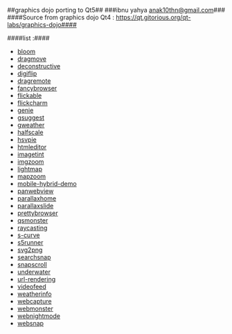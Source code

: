 ##graphics dojo porting to Qt5##
###ibnu yahya <anak10thn@gmail.com>###
####Source from graphics dojo Qt4 : https://qt.gitorious.org/qt-labs/graphics-dojo####

####list :####
* [bloom](bloom)
* [dragmove](dragmove)
* [deconstructive](deconstructive)
* [digiflip](digiflip)
* [dragremote](dragremote)
* [fancybrowser](fancybrowser)
* [flickable](flickable)
* [flickcharm](flickcharm)
* [genie](genie)
* [gsuggest](gsuggest)
* [gweather](gweather)
* [halfscale](halfscale)
* [hsvpie](hsvpie)
* [htmleditor](htmleditor)
* [imagetint](imagetint)
* [imgzoom](imgzoom)
* [lightmap](lightmap)
* [mapzoom](mapzoom)
* [mobile-hybrid-demo](mobile-hybrid-demo)
* [panwebview](panwebview)
* [parallaxhome](parallaxhome)
* [parallaxslide](parallaxslide)
* [prettybrowser](prettybrowser)
* [qsmonster](qsmonster)
* [raycasting](raycasting)
* [s-curve](s-curve)
* [s5runner](s5runner)
* [svg2png](svg2png)
* [searchsnap](searchsnap)
* [snapscroll](snapscroll)
* [underwater](underwater)
* [url-rendering](url-rendering)
* [videofeed](videofeed)
* [weatherinfo](weatherinfo)
* [webcapture](webcapture)
* [webmonster](webmonster)
* [webnightmode](webnightmode)
* [websnap](websnap)